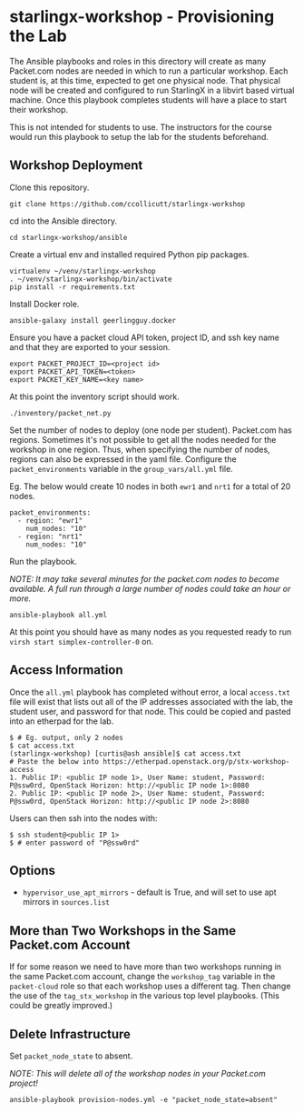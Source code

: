 # starlingx-workshop - Provisioning the Lab
 
The Ansible playbooks and roles in this directory will create as many Packet.com nodes are needed in which to run a particular workshop. Each student is, at this time, expected to get one physical node. That physical node will be created and configured to run StarlingX in a libvirt based virtual machine. Once this playbook completes students will have a place to start their workshop.

This is not intended for students to use. The instructors for the course would run this playbook to setup the lab for the students beforehand.

## Workshop Deployment

Clone this repository.

```
git clone https://github.com/ccollicutt/starlingx-workshop
```

cd into the Ansible directory.

```
cd starlingx-workshop/ansible
```

Create a virtual env and installed required Python pip packages.

```
virtualenv ~/venv/starlingx-workshop
. ~/venv/starlingx-workshop/bin/activate
pip install -r requirements.txt
```

Install Docker role.

```
ansible-galaxy install geerlingguy.docker
``` 

Ensure you have a packet cloud API token, project ID, and ssh key name and that they are exported to your session.

```
export PACKET_PROJECT_ID=<project id>
export PACKET_API_TOKEN=<token>
export PACKET_KEY_NAME=<key name>
```

At this point the inventory script should work.

```
./inventory/packet_net.py
```

Set the number of nodes to deploy (one node per student). Packet.com has regions. Sometimes it's not possible to get all the nodes needed for the workshop in one region. Thus, when specifying the number of nodes, regions can also be expressed in the yaml file. Configure the `packet_environments` variable in the `group_vars/all.yml` file.

Eg. The below would create 10 nodes in both `ewr1` and `nrt1` for a total of 20 nodes.

```
packet_environments:
  - region: "ewr1"
    num_nodes: "10"
  - region: "nrt1"
    num_nodes: "10"
```

Run the playbook.

*NOTE: It may take several minutes for the packet.com nodes to become available. A full run through a large number of nodes could take an hour or more.*

```
ansible-playbook all.yml
```

At this point you should have as many nodes as you requested ready to run `virsh start simplex-controller-0` on.

## Access Information

Once the `all.yml` playbook has completed without error, a local `access.txt` file will exist that lists out all of the IP addresses associated with the lab, the student user, and password for that node. This could be copied and pasted into an etherpad for the lab.

```
$ # Eg. output, only 2 nodes
$ cat access.txt 
(starlingx-workshop) [curtis@ash ansible]$ cat access.txt 
# Paste the below into https://etherpad.openstack.org/p/stx-workshop-access
1. Public IP: <public IP node 1>, User Name: student, Password: P@ssw0rd, OpenStack Horizon: http://<public IP node 1>:8080
2. Public IP: <public IP node 2>, User Name: student, Password: P@ssw0rd, OpenStack Horizon: http://<public IP node 2>:8080
```

Users can then ssh into the nodes with:

```
$ ssh student@<public IP 1>
$ # enter password of "P@ssw0rd"
```

## Options

* `hypervisor_use_apt_mirrors` - default is True, and will set to use apt mirrors in `sources.list`

## More than Two Workshops in the Same Packet.com Account

If for some reason we need to have more than two workshops running in the same Packet.com account, change the `workshop_tag` variable in the `packet-cloud` role so that each workshop uses a different tag. Then change the use of the `tag_stx_workshop` in the various top level playbooks. (This could be greatly improved.)

## Delete Infrastructure

Set `packet_node_state` to absent.

*NOTE: This will delete all of the workshop nodes in your Packet.com project!*

```
ansible-playbook provision-nodes.yml -e "packet_node_state=absent"
```